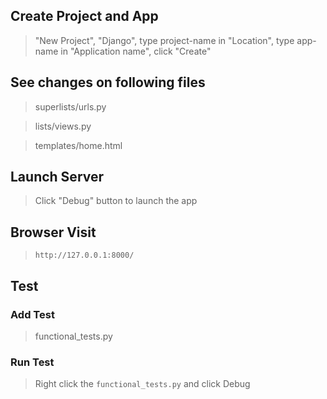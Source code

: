 ## Create Project and App

> "New Project", "Django", type project-name in "Location", type app-name in "Application name", click "Create"

## See changes on following files

> superlists/urls.py

> lists/views.py

> templates/home.html

## Launch Server

> Click "Debug" button to launch the app

## Browser Visit

> `http://127.0.0.1:8000/`

## Test

### Add Test 

> functional_tests.py

### Run Test

> Right click the `functional_tests.py` and click Debug
